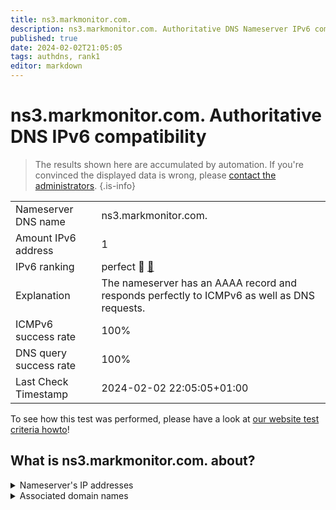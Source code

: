 ```yaml
---
title: ns3.markmonitor.com.
description: ns3.markmonitor.com. Authoritative DNS Nameserver IPv6 compatibility
published: true
date: 2024-02-02T21:05:05
tags: authdns, rank1
editor: markdown
---
```


# ns3.markmonitor.com. Authoritative DNS IPv6 compatibility

> The results shown here are accumulated by automation. If you're convinced the displayed data is wrong, please [contact the administrators](/howto/chat). 
{.is-info}




|   |   |
| - | - |
| Nameserver DNS name | ns3.markmonitor.com.
| Amount IPv6 address | 1
| IPv6 ranking | perfect :1st_place_medal: [🔗](/howto/ranking) |
| Explanation | The nameserver has an AAAA record and responds perfectly to ICMPv6 as well as DNS requests. |
| ICMPv6 success rate | 100%|
| DNS query success rate | 100% |
| Last Check Timestamp | 2024-02-02 22:05:05+01:00 |

To see how this test was performed, please have a look at [our website test criteria howto](/howto/testcriteria/authdns)!


## What is ns3.markmonitor.com. about?




<details>
<summary>Nameserver's IP addresses</summary>

2620:10a:80a9::1

</details>



<details>
<summary>Associated domain names</summary>

www.axa.de

</details>
